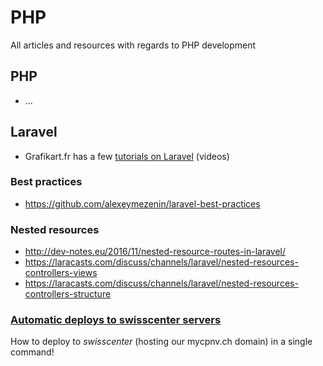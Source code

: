 # PHP

All articles and resources with regards to PHP development

## PHP

  * ...

## Laravel

  * Grafikart.fr has a few [tutorials on Laravel](https://www.grafikart.fr/tutoriels/laravel) (videos)

### Best practices

  * https://github.com/alexeymezenin/laravel-best-practices

### Nested resources

  * http://dev-notes.eu/2016/11/nested-resource-routes-in-laravel/
  * https://laracasts.com/discuss/channels/laravel/nested-resources-controllers-views
  * https://laracasts.com/discuss/channels/laravel/nested-resources-controllers-structure

### [Automatic deploys to swisscenter servers](capify_laravel_for_swisscenter.md)

How to deploy to _swisscenter_ (hosting our mycpnv.ch domain) in a single command!

